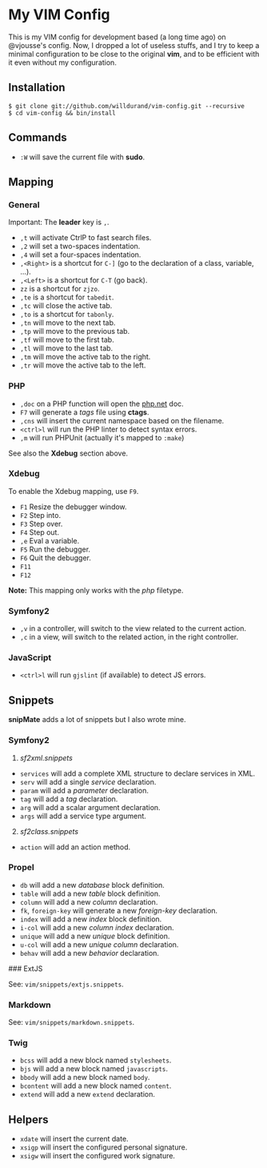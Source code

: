 My VIM Config
=============

This is my VIM config for development based (a long time ago) on @vjousse's
config. Now, I dropped a lot of useless stuffs, and I try to keep a minimal
configuration to be close to the original **vim**, and to be efficient with it
even without my configuration.

Installation
------------

    $ git clone git://github.com/willdurand/vim-config.git --recursive
    $ cd vim-config && bin/install


Commands
--------

* `:W`      will save the current file with **sudo**.


Mapping
-------

### General

Important: The **leader** key is `,`.

* `,t`      will activate CtrlP to fast search files.
* `,2`      will set a two-spaces indentation.
* `,4`      will set a four-spaces indentation.
* `,<Right>` is a shortcut for `C-]` (go to the declaration of a class, variable, ...).
* `,<Left>` is a shortcut for `C-T` (go back).
* `zz`      is a shortcut for `zjzo`.
* `,te`     is a shortcut for `tabedit`.
* `,tc`     will close the active tab.
* `,to`     is a shortcut for `tabonly`.
* `,tn`     will move to the next tab.
* `,tp`     will move to the previous tab.
* `,tf`     will move to the first tab.
* `,tl`     will move to the last tab.
* `,tm`     will move the active tab to the right.
* `,tr`     will move the active tab to the left.

### PHP

* `,doc`    on a PHP function will open the [php.net](http://en.php.net) doc.
* `F7`      will generate a _tags_ file using **ctags**.
* `,cns`    will insert the current namespace based on the filename.
* `<ctrl>l` will run the PHP linter to detect syntax errors.
* `,m`      will run PHPUnit (actually it's mapped to `:make`)

See also the **Xdebug** section above.

### Xdebug

To enable the Xdebug mapping, use `F9`.

* `F1`      Resize the debugger window.
* `F2`      Step into.
* `F3`      Step over.
* `F4`      Step out.
* `,e`      Eval a variable.
* `F5`      Run the debugger.
* `F6`      Quit the debugger.
* `F11`
* `F12`

**Note:** This mapping only works with the _php_ filetype.

### Symfony2

* `,v`      in a controller, will switch to the view related to the current
action.
* `,c`      in a view, will switch to the related action, in the right
controller.

### JavaScript

* `<ctrl>l` will run `gjslint` (if available) to detect JS errors.


Snippets
--------

**snipMate** adds a lot of snippets but I also wrote mine.

### Symfony2

1. _sf2xml.snippets_

* `services`    will add a complete XML structure to declare services in XML.
* `serv`        will add a single _service_ declaration.
* `param`       will add a _parameter_ declaration.
* `tag`         will add a _tag_ declaration.
* `arg`         will add a scalar argument declaration.
* `args`        will add a service type argument.

2. _sf2class.snippets_

* `action`      will add an action method.

### Propel

* `db`          will add a new _database_ block definition.
* `table`       will add a new _table_ block definition.
* `column`      will add a new _column_ declaration.
* `fk`, `foreign-key`   will generate a new _foreign-key_ declaration.
* `index`       will add a new _index_ block definition.
* `i-col`       will add a new _column index_ declaration.
* `unique`      will add a new _unique_ block definition.
* `u-col`       will add a new _unique column_ declaration.
* `behav`       will add a new _behavior_ declaration.

### ExtJS

See: `vim/snippets/extjs.snippets`.

### Markdown

See: `vim/snippets/markdown.snippets`.

### Twig

* `bcss`        will add a new block named `stylesheets`.
* `bjs`         will add a new block named `javascripts`.
* `bbody`       will add a new block named `body`.
* `bcontent`    will add a new block named `content`.
* `extend`      will add a new `extend` declaration.


Helpers
-------

* `xdate`       will insert the current date.
* `xsigp`       will insert the configured personal signature.
* `xsigw`       will insert the configured work signature.
